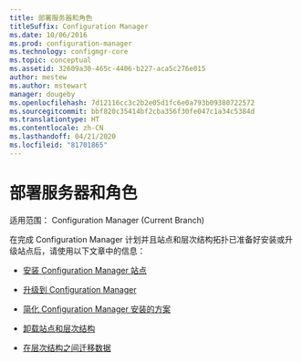 ```yaml
---
title: 部署服务器和角色
titleSuffix: Configuration Manager
ms.date: 10/06/2016
ms.prod: configuration-manager
ms.technology: configmgr-core
ms.topic: conceptual
ms.assetid: 32609a30-465c-4406-b227-aca5c276e015
author: mestew
ms.author: mstewart
manager: dougeby
ms.openlocfilehash: 7d12116cc3c2b2e05d1fc6e0a793b09380722572
ms.sourcegitcommit: bbf820c35414bf2cba356f30fe047c1a34c5384d
ms.translationtype: HT
ms.contentlocale: zh-CN
ms.lasthandoff: 04/21/2020
ms.locfileid: "81701865"
---
```

# <a name="deploy-servers-and-roles"></a>部署服务器和角色

适用范围：  Configuration Manager (Current Branch)

在完成 Configuration Manager 计划并且站点和层次结构拓扑已准备好安装或升级站点后，请使用以下文章中的信息：  

- [安装 Configuration Manager 站点](install/installing-sites.md)  

- [升级到 Configuration Manager](install/upgrade-to-configuration-manager.md)  

- [简化 Configuration Manager 安装的方案](install/scenarios-to-streamline-your-installation.md)  

- [卸载站点和层次结构](configure/configure-sites-and-hierarchies.md)  

- [在层次结构之间迁移数据](../../migration/migrate-data-between-hierarchies.md)  
